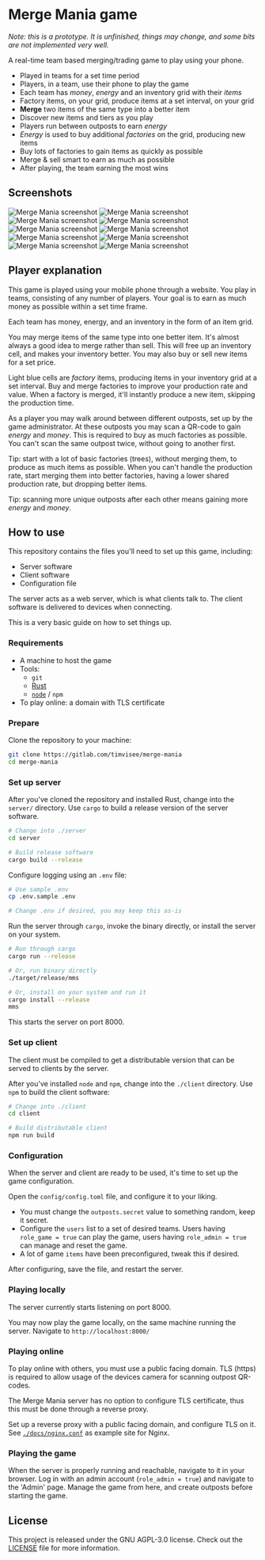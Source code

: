 # Merge Mania game

_Note: this is a prototype. It is unfinished, things may change, and some bits
are not implemented very well._

A real-time team based merging/trading game to play using your phone.

- Played in teams for a set time period
- Players, in a team, use their phone to play the game
- Each team has _money_, _energy_ and an inventory grid with their _items_
- Factory items, on your grid, produce items at a set interval, on your grid
- **Merge** two items of the same type into a better item
- Discover new items and tiers as you play
- Players run between outposts to earn _energy_
- _Energy_ is used to buy additional _factories_ on the grid, producing new items
- Buy lots of factories to gain items as quickly as possible
- Merge & sell smart to earn as much as possible
- After playing, the team earning the most wins

## Screenshots

![Merge Mania screenshot](./res/screenshots/game-main.png)
![Merge Mania screenshot](./res/screenshots/game-merge.png)
![Merge Mania screenshot](./res/screenshots/game-buy.png)
![Merge Mania screenshot](./res/screenshots/game-details.png)
![Merge Mania screenshot](./res/screenshots/game-details-factory.png)
![Merge Mania screenshot](./res/screenshots/game-scan-code.png)
![Merge Mania screenshot](./res/screenshots/game-stats.png)
![Merge Mania screenshot](./res/screenshots/game-leaderboard.png)
![Merge Mania screenshot](./res/screenshots/admin.png)
![Merge Mania screenshot](./res/screenshots/outpost.png)

## Player explanation

This game is played using your mobile phone through a website.
You play in teams, consisting of any number of players.
Your goal is to earn as much money as possible within a set time frame.

Each team has money, energy, and an inventory in the form of an item grid.

You may merge items of the same type into one better item. It's almost always a
good idea to merge rather than sell. This will free up an inventory cell, and
makes your inventory better.
You may also buy or sell new items for a set price.

Light blue cells are _factory_ items, producing items in your inventory grid at
a set interval. Buy and merge factories to improve your production rate and
value. When a factory is merged, it'll instantly produce a new item, skipping
the production time.

As a player you may walk around between different outposts, set up by the game
administrator. At these outposts you may scan a QR-code to gain _energy_ and
_money_. This is required to buy as much factories as possible. You can't scan
the same outpost twice, without going to another first.

Tip: start with a lot of basic factories (trees), without merging them, to
produce as much items as possible. When you can't handle the production rate,
start merging them into better factories, having a lower shared production rate,
but dropping better items.

Tip: scanning more unique outposts after each other means gaining more _energy_
and _money_.

## How to use

This repository contains the files you'll need to set up this game, including:

- Server software
- Client software
- Configuration file

The server acts as a web server, which is what clients talk to. The client
software is delivered to devices when connecting.

This is a very basic guide on how to set things up.

### Requirements

- A machine to host the game
- Tools:
  - `git`
  - [Rust](https://rustup.rs/)
  - [`node`](https://nodejs.org/en/download/) / `npm`
- To play online: a domain with TLS certificate

### Prepare

Clone the repository to your machine:

```bash
git clone https://gitlab.com/timvisee/merge-mania
cd merge-mania
```

### Set up server

After you've cloned the repository and installed Rust, change into the `server/`
directory. Use `cargo` to build a release version of the server software.

```bash
# Change into ./server
cd server

# Build release software
cargo build --release
```

Configure logging using an `.env` file:

```bash
# Use sample .env
cp .env.sample .env

# Change .env if desired, you may keep this as-is
```

Run the server through `cargo`, invoke the binary directly, or install the
server on your system.

```bash
# Run through cargo
cargo run --release

# Or, run binary directly
./target/release/mms

# Or, install on your system and run it
cargo install --release
mms
```

This starts the server on port 8000.

### Set up client

The client must be compiled to get a distributable version that can be served to
clients by the server.

After you've installed `node` and `npm`, change into the `./client` directory.
Use `npm` to build the client software:

```bash
# Change into ./client
cd client

# Build distributable client
npm run build
```

### Configuration

When the server and client are ready to be used, it's time to set up the game
configuration.

Open the `config/config.toml` file, and configure it to your liking.

- You must change the `outposts.secret` value to something random, keep it
  secret.
- Configure the `users` list to a set of desired teams.
  Users having `role_game = true` can play the game,
  users having `role_admin = true` can manage and reset the game.
- A lot of game `items` have been preconfigured, tweak this if desired.

After configuring, save the file, and restart the server.

### Playing locally

The server currently starts listening on port 8000.

You may now play the game locally, on the same machine running the server.
Navigate to `http://localhost:8000/`

### Playing online

To play online with others, you must use a public facing domain. TLS (https) is
required to allow usage of the devices camera for scanning outpost QR-codes.

The Merge Mania server has no option to configure TLS certificate, thus this
must be done through a reverse proxy.

Set up a reverse proxy with a public facing domain, and configure TLS on it.
See [`./docs/nginx.conf`](./docs/nginx.conf) as example site for Nginx.

### Playing the game

When the server is properly running and reachable, navigate to it in your
browser. Log in with an admin account (`role_admin = true`) and navigate to the
'Admin' page. Manage the game from here, and create outposts before starting the
game.

## License
This project is released under the GNU AGPL-3.0 license.
Check out the [LICENSE](LICENSE) file for more information.
